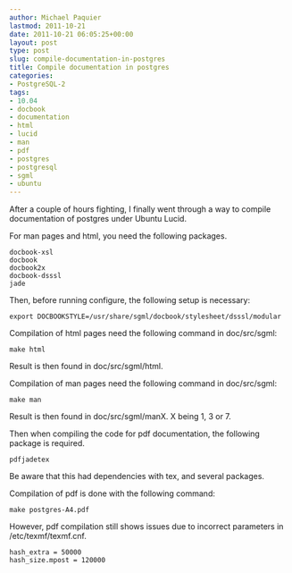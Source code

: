 ```yaml
---
author: Michael Paquier
lastmod: 2011-10-21
date: 2011-10-21 06:05:25+00:00
layout: post
type: post
slug: compile-documentation-in-postgres
title: Compile documentation in postgres
categories:
- PostgreSQL-2
tags:
- 10.04
- docbook
- documentation
- html
- lucid
- man
- pdf
- postgres
- postgresql
- sgml
- ubuntu
---
```


After a couple of hours fighting, I finally went through a way to compile documentation of postgres under Ubuntu Lucid.

For man pages and html, you need the following packages.

    docbook-xsl
    docbook
    docbook2x
    docbook-dsssl
    jade

Then, before running configure, the following setup is necessary:

    export DOCBOOKSTYLE=/usr/share/sgml/docbook/stylesheet/dsssl/modular

Compilation of html pages need the following command in doc/src/sgml:

    make html

Result is then found in doc/src/sgml/html.

Compilation of man pages need the following command in doc/src/sgml:

    make man

Result is then found in doc/src/sgml/manX. X being 1, 3 or 7. 

Then when compiling the code for pdf documentation, the following package is required.

    pdfjadetex

Be aware that this had dependencies with tex, and several packages.

Compilation of pdf is done with the following command:

    make postgres-A4.pdf

However, pdf compilation still shows issues due to incorrect parameters in /etc/texmf/texmf.cnf.

    hash_extra = 50000
    hash_size.mpost = 120000

